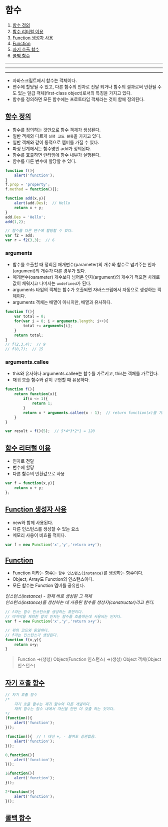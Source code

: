 # 함수
1. [함수 정의](#function)  
1. [함수 리터럴 이용](#function_literal)  
1. [Function 생성자 사용](#new_function)  
1. [Function](#Function)  
1. [자기 호출 함수](#self-invoking)  
1. [콜백 함수](#callback)

---
---
---

* 자바스크립트에서 함수는 객체이다.  
* 변수에 할당될 수 있고, 다른 함수의 인자로 전달 되거나 함수의 결과로써 반환될 수도 있는 일급 객체(first-class object)로서의 특징을 가지고 있다.  
* 함수를 정의하면 모든 함수에는 프로토타입 객체라는 것이 함께 정의된다.  

## <a href="#" name="function">함수 정의</a>
* 함수를 정의하는 것만으로 함수 객체가 생성된다.  
* 일반 객체와 다르게 `실행 코드 블록`을 가지고 있다.  
* 일반 객체와 같이 동적으로 멤버를 가질 수 있다.
* 파싱 단계에서는 함수명인 add가 정의된다.  
* 함수를 호출하면 런타임에 함수 내부가 실행된다.  
* 함수를 다른 변수에 할당할 수 있다.  
		
```javascript
function f(){
	alert('function');
}
f.prop = 'property';
f.method = function(){};

function add(x,y){
	alert(add.Des);  // Hello
	return x + y;
}
add.Des = 'Hello';
add(1,2);

// 함수를 다른 변수에 할당할 수 있다.
var f2 = add;
var r = f2(3,3);  // 6
```

### arguments
* 함수를 호출할 때 정희된 매개변수(parameter)의 개수와 함수로 넘겨주는 인자(argument)의 개수가 다른 경우가 있다.  
* 매개변수(oarameter) 개수보다 넘어온 인자(argument)의 개수가 적으면 차례로 값이 채워지고 나머지는 `undefined`가 된다.  
* arguments 타입의 객체는 함수가 호출되면 자바스크립에서 자동으로 생성하는 객체이다.  
* arguments 객체는 배열이 아니지만, 배열과 유사하다.  
		
```javascript
function f(){
	var total = 0;
	for(var i = 0; i < arguments.length; i++){
		total += arguments[i];
	}
	return total;
}
// f(2,3,4);  // 9
// f(8,7);  // 15
```
### arguments.callee
* this와 유사하나 arguments.callee는 함수를 가르키고, this는 객체를 가르킨다.  
* 재귀 호출 함수와 같이 구현할 때 유용하다.  
		
```javascript
function f(){
	return function(x){
		if(x <= 1){
			return 1;
		}
		return x * arguments.callee(x - 1);  // return function(x)를 가르킨다.
	}
}

var result = f()(5);  // 5*4*3*2*1 = 120
```

## <a href="#" name="function_literal">함수 리터럴 이용</a>
* 인자로 전달  
* 변수에 할당  
* 다른 함수의 반환값으로 사용
		
```javascript
var f = function(x,y){
	return x + y;
};
```

## <a href="#" name="new_function">Function 생성자 사용</a>
* new와 함께 사용된다.  
* 다른 인스턴스를 생성할 수 있는 요소  
* 메모리 사용이 비효율 적이다.  
		
```javascript
var f = new Function('x','y','return x+y');
```

## <a href="#" name="Function">Function</a>
* Function 이라는 함수는 `함수 인스턴스(instance)`를 생성하는 함수이다.  
* Object, Array도 Function의 인스턴스이다.  
* 모든 함수는 Function 멤버를 공유한다.  


*인스턴스(instance) - 현재 바로 생성된 그 객체*  
*인스턴스(instance)를 생성하는 데 사용된 함수를 생성자(constructor)라고 한다.*  

		
```javascript
// f라는 함수 인스턴스를 생성하는 표현이다.
// 마지막을 제외한 앞의 인자는 함수를 호출하는데 사용되는 인자다.
var f = new Function('x','y','return x+y');

// 위의 코드와 동일하다.
// f라는 인스턴스가 생성된다.
function f(x,y){
	return x+y;
}
```

> Function ->(생성) Object(Function 인스턴스) ->(생성) Object 객체(Object 인스턴스)  


## <a href="#" name="self-invoking">자기 호출 함수</a>
		
```javascript
// 자기 호출 함수
/*
    자기 호출 함수는 재귀 함수와 다른 개념이다.
    재귀 함수는 함수 내에서 자신을 한번 더 호출 하는 것이다.
*/
(function(){
    alert('function');
}();

!function(){  // ! 대신 +, - 붙여도 상관없음.
    alert('function');
}();

0,function(){
    alert('function');
}();

1&function(){
    alert('function');
}();

2*function(){
    alert('function');
}();
```

## <a href="#" name="callback">콜백 함수</a>
